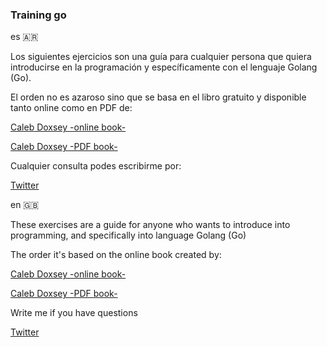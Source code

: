 ### Training go

es 🇦🇷

Los siguientes ejercicios son una guía para cualquier persona que quiera introducirse en la programación y específicamente
con el lenguaje Golang (Go).

El orden no es azaroso sino que se basa en el libro gratuito y disponible tanto online como en PDF de:

[Caleb Doxsey -online book-](http://www.golang-book.com/books/intro/)
 
[Caleb Doxsey -PDF book-](http://www.golang-book.com/public/pdf/gobook.3186517259.pdf) 

Cualquier consulta podes escribirme por:

[Twitter](https://twitter.com/luiyo11)

en 🇬🇧

These exercises are a guide for anyone who wants to introduce into programming, and specifically into language Golang (Go)

The order it's based on the online book created by:

[Caleb Doxsey -online book-](http://www.golang-book.com/books/intro/)
 
[Caleb Doxsey -PDF book-](http://www.golang-book.com/public/pdf/gobook.3186517259.pdf)

Write me if you have questions

[Twitter](https://twitter.com/luiyo11)